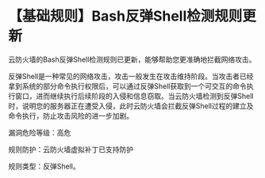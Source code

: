 # 【基础规则】Bash反弹Shell检测规则更新

云防火墙的Bash反弹Shell检测规则已更新，能够帮助您更准确地拦截网络攻击。

反弹Shell是一种常见的网络攻击，攻击一般发生在攻击维持阶段。当攻击者已经拿到系统的部分命令执行权限后，可以通过反弹Shell获取到一个可交互的命令执行窗口，进而继续执行后续阶段的入侵和信息窃取。当云防火墙检测到反弹Shell时，说明您的服务器正在遭受入侵，此时云防火墙会拦截反弹Shell过程的建立及命令执行，防止攻击风险的进一步加剧。

漏洞危险等级：高危

规则防护：云防火墙虚拟补丁已支持防护

规则类型：反弹Shell。

